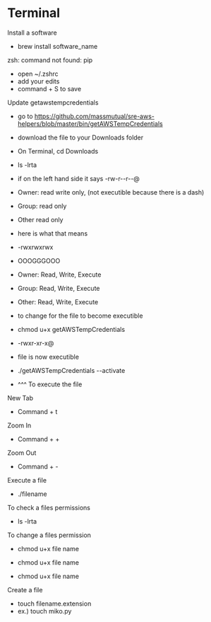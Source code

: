 # Terminal

Install a software
* brew install software_name

zsh: command not found: pip
  * open ~/.zshrc
  * add your edits
  * command + S to save
  
Update getawstempcredentials
* go to https://github.com/massmutual/sre-aws-helpers/blob/master/bin/getAWSTempCredentials
* download the file to your Downloads folder
* On Terminal, cd Downloads
* ls -lrta
* if on the left hand side it says -rw-r--r--@ 
* Owner: read write only, (not executible because there is a dash)
* Group: read only
* Other read only

* here is what that means

* -rwxrwxrwx
*  OOOGGGOOO
 
* Owner: Read, Write, Execute
* Group: Read, Write, Execute
* Other: Read, Write, Execute
 
* to change for the file to become executible
 
* chmod u+x getAWSTempCredentials
 
* -rwxr-xr-x@ 
 
*  file is now executible
 
*  ./getAWSTempCredentials --activate
 
*  ^^^ To execute the file
 
  New Tab
  * Command + t
  
  Zoom In
  * Command + +
  
  Zoom Out
  * Command + -
  
  
  Execute a file
  
 *  ./filename
  
  To check a files permissions
  
  * ls -lrta
  
  To change a files permission
  
  * chmod u+x file name
  
  * chmod u+x file name
  
  * chmod u+x file name
  
  Create a file
  * touch filename.extension
  * ex.) touch miko.py
  
  
  
  
  
